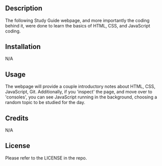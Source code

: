# <Rutgers PreWork Project>

## Description

The following Study Guide webpage, and more importantly the coding behind it, were done to learn the basics of HTML, CSS, and JavaScript coding.

## Installation

N/A

## Usage

The webpage will provide a couple introductory notes about HTML, CSS, JavaScript, Git. Additionally, if you 'inspect' the page, and move over to 'consoles', you can see JavaScript running in the background, choosing a random topic to be studied for the day.

## Credits

N/A

## License

Please refer to the LICENSE in the repo.